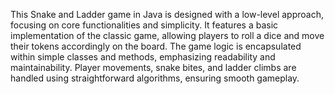 
This Snake and Ladder game in Java is designed with a low-level approach, focusing on core functionalities and simplicity. It features a basic implementation of the classic game, allowing players to roll a dice and move their tokens accordingly on the board. The game logic is encapsulated within simple classes and methods, emphasizing readability and maintainability. Player movements, snake bites, and ladder climbs are handled using straightforward algorithms, ensuring smooth gameplay.
